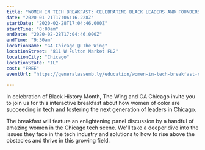```yaml
---
title: "WOMEN IN TECH BREAKFAST: CELEBRATING BLACK LEADERS AND FOUNDERS | FEBRUARY 28 "
date: "2020-01-21T17:06:16.228Z"
startDate: "2020-02-28T17:04:46.000Z"
startTime: "8:00am"
endDate: "2020-02-28T17:04:46.000Z"
endTime: "9:30am"
locationName: "GA Chicago @ The Wing"
locationStreet: "811 W Fulton Market FL2"
locationCity: "Chicago"
locationState: "IL"
cost: "FREE"
eventUrl: "https://generalassemb.ly/education/women-in-tech-breakfast-celebrating-black-leaders-and-founders/chicago/101174"

---
```


In celebration of Black History Month, The Wing and GA Chicago invite you to join us for this interactive breakfast about how women of color are succeeding in tech and fostering the next generation of leaders in Chicago.

The breakfast will feature an enlightening panel discussion by a handful of amazing women in the Chicago tech scene. We'll take a deeper dive into the issues they face in the tech industry and solutions to how to rise above the obstacles and thrive in this growing field.

